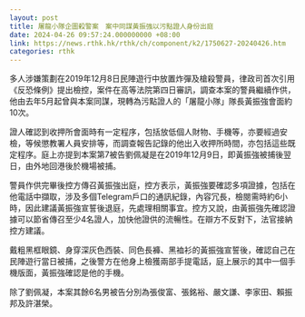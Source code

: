 ```yaml
---
layout: post
title: 屠龍小隊企圖殺警案　案中同謀黃振強以污點證人身份出庭
date: 2024-04-26 09:57:24.000000000 +08:00
link: https://news.rthk.hk/rthk/ch/component/k2/1750627-20240426.htm
categories: rthk
---
```


多人涉嫌策劃在2019年12月8日民陣遊行中放置炸彈及槍殺警員，律政司首次引用《反恐條例》提出檢控，案件在高等法院第四日審訊，調查本案的警員繼續作供，他由去年5月起曾與本案同謀，現轉為污點證人的「屠龍小隊」隊長黃振強會面約10次。

證人確認到收押所會面時有一定程序，包括放低個人財物、手機等，亦要經過安檢，等候懲教署人員安排等，而調查報告記錄的他出入收押所時間，亦包括這些既定程序。庭上亦提到本案第7被告劉佩凝是在2019年12月9日，即黃振強被捕後翌日，由外地回港後於機場被捕。

警員作供完畢後控方傳召黃振強出庭，控方表示，黃振強要確認多項證據，包括在他電話中擷取，涉及多個Telegram戶口的通訊紀錄，內容冗長，檢閱需時約6小時，因此建議黃振強宣誓後退庭，先處理相關事宜。控方又說，由黃振強先確認證據可以節省傳召至少4名證人，加快他證供的流暢性。在辯方不反對下，法官接納控方建議。

戴粗黑框眼鏡、身穿深灰色西裝、同色長褲、黑裇衫的黃振強宣誓後，確認自己在民陣遊行當日被捕，之後警方在他身上檢獲兩部手提電話，庭上展示的其中一個手機版面，黃振強確認是他的手機。

除了劉佩凝，本案其餘6名男被告分別為張俊富、張銘裕、嚴文謙、李家田、賴振邦及許湛榮。
